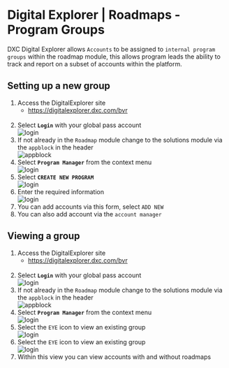 # Digital Explorer | Roadmaps - Program Groups

DXC Digital Explorer allows `Accounts` to be assigned to `internal program groups` within the roadmap module, this allows program leads the ability to track and report on a subset of accounts within the platform.

## Setting up a new group

1. Access the DigitalExplorer site
     - https://digitalexplorer.dxc.com/bvr
     <br>
1. Select **`Login`**  with your global pass account 
    <br>![login](images/login.png)
 1. If not already in the `Roadmap` module change to the solutions module via the `appblock` in the header
    <br>![appblock](images/appblock.png)
1. Select **`Program Manager`** from the context menu
    <br>![login](images/groups1.png)
1. Select **`CREATE NEW PROGRAM`** 
    <br>![login](images/groups2.png)
1. Enter the required information
    <br>![login](images/groups3.png)
1. You can add accounts via this form, select `ADD NEW` 
1. You can also add account via the `account manager`

## Viewing a group

1. Access the DigitalExplorer site
     - https://digitalexplorer.dxc.com/bvr
     <br>
1. Select **`Login`**  with your global pass account 
    <br>![login](images/login.png)
 1. If not already in the `Roadmap` module change to the solutions module via the `appblock` in the header
    <br>![appblock](images/appblock.png)
1. Select **`Program Manager`** from the context menu
    <br>![login](images/groups1.png)
1. Select the `EYE` icon to view an existing group
    <br>![login](images/groups5.png)
1. Select the `EYE` icon to view an existing group
    <br>![login](images/groups6.png)
1. Within this view you can view accounts with and without roadmaps



